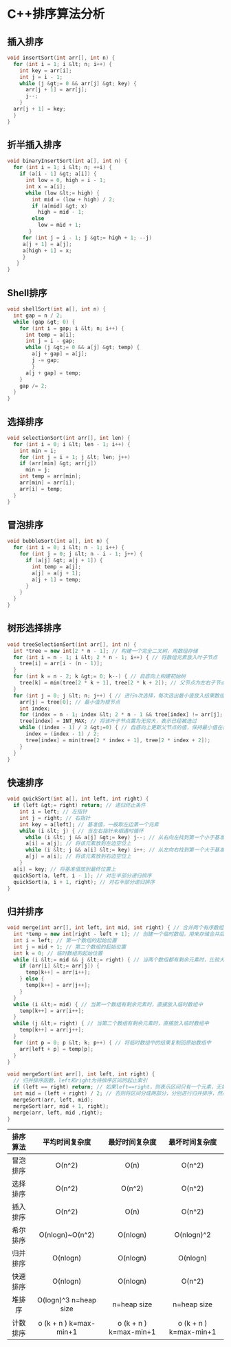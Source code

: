 # C++排序算法分析

## 插入排序
```C++
void insertSort(int arr[], int n) {
  for (int i = 1; i &lt; n; i++) {
    int key = arr[i];
    int j = i - 1;
    while (j &gt;= 0 && arr[j] &gt; key) {
      arr[j + 1] = arr[j];
      j--;
    }
  arr[j + 1] = key;
  }
}
```

## 折半插入排序
```C++
void binaryInsertSort(int a[], int n) {
  for (int i = 1; i &lt; n; ++i) {
    if (a[i - 1] &gt; a[i]) {
      int low = 0, high = i - 1;
      int x = a[i];
      while (low &lt;= high) {
        int mid = (low + high) / 2;
        if (a[mid] &gt; x)
          high = mid - 1;
        else
          low = mid + 1;
       }
     for (int j = i - 1; j &gt;= high + 1; --j)
     a[j + 1] = a[j];
     a[high + 1] = x;
     }
   }
}
```

## Shell排序
~~~ C++
void shellSort(int a[], int n) {
  int gap = n / 2;
  while (gap &gt; 0) {
    for (int i = gap; i &lt; n; i++) {
      int temp = a[i];
      int j = i - gap;
      while (j &gt;= 0 && a[j] &gt; temp) {
        a[j + gap] = a[j];
        j -= gap;
        }
      a[j + gap] = temp;
    }
    gap /= 2;
  }
}
~~~

## 选择排序
~~~ C++
void selectionSort(int arr[], int len) {
  for (int i = 0; i &lt; len - 1; i++) {
    int min = i;
    for (int j = i + 1; j &lt; len; j++)
    if (arr[min] &gt; arr[j])
      min = j;
    int temp = arr[min];
    arr[min] = arr[i];
    arr[i] = temp;
  }
}
~~~

## 冒泡排序
~~~ C++
void bubbleSort(int a[], int n) {
  for (int i = 0; i &lt; n - 1; i++) {
    for (int j = 0; j &lt; n - i - 1; j++) {
      if (a[j] &gt; a[j + 1]) {
        int temp = a[j];
        a[j] = a[j + 1];
        a[j + 1] = temp;
      }
    }
  }
}
~~~

## 树形选择排序
~~~ C++
void treeSelectionSort(int arr[], int n) {
  int *tree = new int[2 * n - 1]; // 构建一个完全二叉树，用数组存储
  for (int i = n - 1; i &lt; 2 * n - 1; i++) { // 将数组元素放入叶子节点
    tree[i] = arr[i - (n - 1)];
  }
  for (int k = n - 2; k &gt;= 0; k--) { // 自底向上构建初始树
    tree[k] = min(tree[2 * k + 1], tree[2 * k + 2]); // 父节点为左右子节点中较小者
  }
  for (int j = 0; j &lt; n; j++) { // 进行n次选择，每次选出最小值放入结果数组
    arr[j] = tree[0]; // 最小值为根节点
    int index;
    for (index = n - 1; index &lt; 2 * n - 1 && tree[index] != arr[j]; index++); // 找到最小值所在的叶子节点索引
    tree[index] = INT_MAX; // 将该叶子节点置为无穷大，表示已经被选过
    while ((index - 1) / 2 &gt;=0) { // 自底向上更新父节点的值，保持最小值在根节点
      index = (index - 1) / 2;
      tree[index] = min(tree[2 * index + 1], tree[2 * index + 2]);
    }
  }
}
~~~

## 快速排序
~~~ C++
void quickSort(int a[], int left, int right) {
  if (left &gt;= right) return; // 递归终止条件
    int i = left; // 左指针
    int j = right; // 右指针
    int key = a[left]; // 基准值，一般取左边第一个元素
    while (i &lt; j) { // 当左右指针未相遇时循环
      while (i &lt; j && a[j] &gt;= key) j--; // 从右向左找到第一个小于基准值的元素
      a[i] = a[j]; // 将该元素放到左边空位上
      while (i &lt; j && a[i] &lt;= key) i++; // 从左向右找到第一个大于基准值的元素
      a[j] = a[i]; // 将该元素放到右边空位上
    }
  a[i] = key; // 将基准值放到最终位置上
  quickSort(a, left, i - 1); // 对左半部分递归排序
  quickSort(a, i + 1, right); // 对右半部分递归排序
}
~~~

## 归并排序
~~~ C++
void merge(int arr[], int left, int mid, int right) { // 合并两个有序数组的函数，left和mid为第一个数组的起止索引，mid+1和right为第二个数组的起止索引
  int *temp = new int[right - left + 1]; // 创建一个临时数组，用来存储合并后的结果
  int i = left; // 第一个数组的起始位置
  int j = mid + 1; // 第二个数组的起始位置
  int k = 0; // 临时数组的起始位置
  while (i &lt;= mid && j &lt;= right) { // 当两个数组都有剩余元素时，比较大小并放入临时数组中
    if (arr[i] &lt;= arr[j]) {
      temp[k++] = arr[i++];
    } else {
      temp[k++] = arr[j++];
    }
  }
  while (i &lt;= mid) { // 当第一个数组有剩余元素时，直接放入临时数组中
    temp[k++] = arr[i++];
  }
  while (j &lt;= right) { // 当第二个数组有剩余元素时，直接放入临时数组中 
    temp[k++] = arr[j++];
  }
  for (int p = 0; p &lt; k; p++) { // 将临时数组中的结果复制回原始数组中 
    arr[left + p] = temp[p];
  }
}

void mergeSort(int arr[], int left, int right) { 
  // 归并排序函数，left和right为待排序区间的起止索引 
  if (left == right) return; // 如果left==right，则表示区间只有一个元素，无需排序 
  int mid = (left + right) / 2; // 否则将区间分成两部分，分别进行归并排序，然后合并 
  mergeSort(arr, left, mid);
  mergeSort(arr, mid + 1, right);
  merge(arr, left, mid ,right);
}
~~~
| 排序算法 | 平均时间复杂度 | 最好时间复杂度 | 最坏时间复杂度 |
| :------: | :------------: | :------------: | :------------: |
| 冒泡排序 |    O(n^2)     |     O(n)      |    O(n^2)     |
| 选择排序 |    O(n^2)     |    O(n^2)     |    O(n^2)     |
| 插入排序 |    O(n^2)     |     O(n)      |    O(n^2)     |
| 希尔排序 |  O(nlogn)~O(n^2)|   O(nlogn)   |   O(nlogn)^2  |
| 归并排序 |   O(nlogn)   |   O(nlogn)   |   O(nlogn)   |
| 快速排序 |   O(nlogn)   |   O(nlogn)   |    O(n^2)     |
| 堆排序|    O(logn)^3  n=heap size   |    n=heap size   |    n=heap size       |
| 计数排序|    o (k + n ) k=max-min+1   |   o (k + n ) k=max-min+1    |  o (k + n ) k=max-min+1      |
